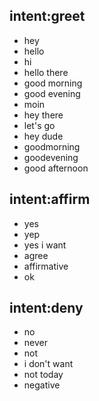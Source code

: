 ## intent:greet
- hey
- hello
- hi
- hello there
- good morning
- good evening
- moin
- hey there
- let's go
- hey dude
- goodmorning
- goodevening
- good afternoon

## intent:affirm
- yes
- yep
- yes i want
- agree
- affirmative
- ok

## intent:deny
- no
- never
- not
- i don't want
- not today
- negative
